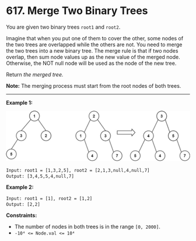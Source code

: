 # 617. Merge Two Binary Trees

You are given two binary trees `root1` and `root2`.

Imagine that when you put one of them to cover the other, some nodes of the two trees are overlapped while the others are not. You need to merge the two trees into a new binary tree. The merge rule is that if two nodes overlap, then sum node values up as the new value of the merged node. Otherwise, the NOT null node will be used as the node of the new tree.

Return *the merged tree.*

**Note:** The merging process must start from the root nodes of both trees.

 
---
**Example 1:**

![image](https://github.com/kevin-the-engi/leetcode-solutions/blob/master/solutions/merge-two-binary-trees/examples/merge.jpeg)
```
Input: root1 = [1,3,2,5], root2 = [2,1,3,null,4,null,7]
Output: [3,4,5,5,4,null,7]
```

**Example 2:**

```
Input: root1 = [1], root2 = [1,2]
Output: [2,2]
```

**Constraints:**

* The number of nodes in both trees is in the range `[0, 2000]`.
* `-10⁴ <= Node.val <= 10⁴`
